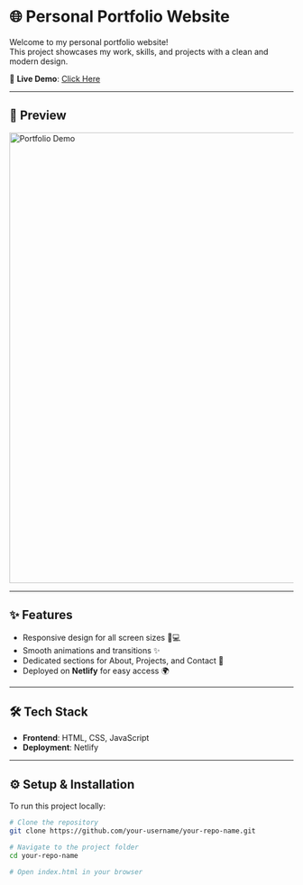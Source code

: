 # 🌐 Personal Portfolio Website  

Welcome to my personal portfolio website!  
This project showcases my work, skills, and projects with a clean and modern design.  

🚀 **Live Demo**: [Click Here](https://bejewelled-gumption-b6b163.netlify.app/)  

---

## 🎥 Preview  

<img src="./portfolio_preview.gif" alt="Portfolio Demo" width="800"/>

---

## ✨ Features  

- Responsive design for all screen sizes 📱💻  
- Smooth animations and transitions ✨  
- Dedicated sections for About, Projects, and Contact 📂  
- Deployed on **Netlify** for easy access 🌍  

---

## 🛠️ Tech Stack  

- **Frontend**: HTML, CSS, JavaScript  
- **Deployment**: Netlify  

---

## ⚙️ Setup & Installation  

To run this project locally:  

```bash
# Clone the repository
git clone https://github.com/your-username/your-repo-name.git  

# Navigate to the project folder
cd your-repo-name  

# Open index.html in your browser
